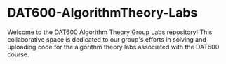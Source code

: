 # DAT600-AlgorithmTheory-Labs 

Welcome to the DAT600 Algorithm Theory Group Labs repository! This collaborative space is dedicated to our group's efforts in solving and uploading code for the algorithm theory labs associated with the DAT600 course. 
